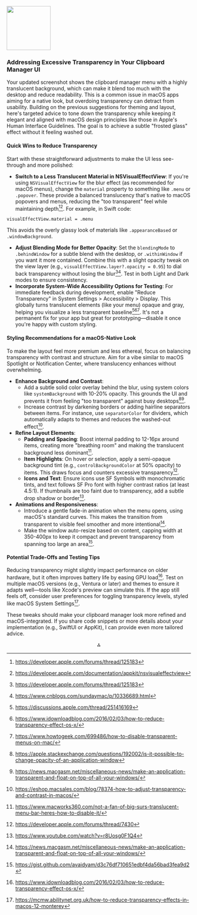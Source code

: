<img src="https://r2cdn.perplexity.ai/pplx-full-logo-primary-dark%402x.png" class="logo" width="120"/>

### Addressing Excessive Transparency in Your Clipboard Manager UI

Your updated screenshot shows the clipboard manager menu with a highly translucent background, which can make it blend too much with the desktop and reduce readability. This is a common issue in macOS apps aiming for a native look, but overdoing transparency can detract from usability. Building on the previous suggestions for theming and layout, here's targeted advice to tone down the transparency while keeping it elegant and aligned with macOS design principles like those in Apple's Human Interface Guidelines. The goal is to achieve a subtle "frosted glass" effect without it feeling washed out.

#### Quick Wins to Reduce Transparency

Start with these straightforward adjustments to make the UI less see-through and more polished:

- **Switch to a Less Translucent Material in NSVisualEffectView**: If you're using `NSVisualEffectView` for the blur effect (as recommended for macOS menus), change the `material` property to something like `.menu` or `.popover`. These provide a balanced translucency that's native to macOS popovers and menus, reducing the "too transparent" feel while maintaining depth[^1][^2]. For example, in Swift code:

```
visualEffectView.material = .menu
```

This avoids the overly glassy look of materials like `.appearanceBased` or `.windowBackground`.
- **Adjust Blending Mode for Better Opacity**: Set the `blendingMode` to `.behindWindow` for a subtle blend with the desktop, or `.withinWindow` if you want it more contained. Combine this with a slight opacity tweak on the view layer (e.g., `visualEffectView.layer?.opacity = 0.95`) to dial back transparency without losing the blur[^1][^3]. Test in both Light and Dark modes to ensure consistency.
- **Incorporate System-Wide Accessibility Options for Testing**: For immediate feedback during development, enable "Reduce Transparency" in System Settings > Accessibility > Display. This globally turns translucent elements (like your menu) opaque and gray, helping you visualize a less transparent baseline[^4][^5][^6]. It's not a permanent fix for your app but great for prototyping—disable it once you're happy with custom styling.


#### Styling Recommendations for a macOS-Native Look

To make the layout feel more premium and less ethereal, focus on balancing transparency with contrast and structure. Aim for a vibe similar to macOS Spotlight or Notification Center, where translucency enhances without overwhelming.

- **Enhance Background and Contrast**:
    - Add a subtle solid color overlay behind the blur, using system colors like `systemBackground` with 10-20% opacity. This grounds the UI and prevents it from feeling "too transparent" against busy desktops[^7][^8].
    - Increase contrast by darkening borders or adding hairline separators between items. For instance, use `separatorColor` for dividers, which automatically adapts to themes and reduces the washed-out effect[^9].
- **Refine Layout Elements**:
    - **Padding and Spacing**: Boost internal padding to 12-16px around items, creating more "breathing room" and making the translucent background less dominant[^10].
    - **Item Highlights**: On hover or selection, apply a semi-opaque background tint (e.g., `controlBackgroundColor` at 50% opacity) to items. This draws focus and counters excessive transparency[^11].
    - **Icons and Text**: Ensure icons use SF Symbols with monochromatic tints, and text follows SF Pro font with higher contrast ratios (at least 4.5:1). If thumbnails are too faint due to transparency, add a subtle drop shadow or border[^12].
- **Animations and Responsiveness**:
    - Introduce a gentle fade-in animation when the menu opens, using macOS's standard curves. This makes the transition from transparent to visible feel smoother and more intentional[^8].
    - Make the window auto-resize based on content, capping width at 350-400px to keep it compact and prevent transparency from spanning too large an area[^13].


#### Potential Trade-Offs and Testing Tips

Reducing transparency might slightly impact performance on older hardware, but it often improves battery life by easing GPU load[^5]. Test on multiple macOS versions (e.g., Ventura or later) and themes to ensure it adapts well—tools like Xcode's preview can simulate this. If the app still feels off, consider user preferences for toggling transparency levels, styled like macOS System Settings[^14].

These tweaks should make your clipboard manager look more refined and macOS-integrated. If you share code snippets or more details about your implementation (e.g., SwiftUI or AppKit), I can provide even more tailored advice.

<div style="text-align: center">⁂</div>

[^1]: https://developer.apple.com/forums/thread/125183

[^2]: https://developer.apple.com/documentation/appkit/nsvisualeffectview

[^3]: https://www.cnblogs.com/sundaymac/p/10336689.html

[^4]: https://discussions.apple.com/thread/251416169

[^5]: https://www.idownloadblog.com/2016/02/03/how-to-reduce-transparency-effect-os-x/

[^6]: https://www.howtogeek.com/699486/how-to-disable-transparent-menus-on-mac/

[^7]: https://apple.stackexchange.com/questions/192002/is-it-possible-to-change-opacity-of-an-application-window

[^8]: https://news.macgasm.net/miscellaneous-news/make-an-application-transparent-and-float-on-top-of-all-your-windows/

[^9]: https://eshop.macsales.com/blog/78374-how-to-adjust-transparency-and-contrast-in-macos/

[^10]: https://www.macworks360.com/not-a-fan-of-big-surs-translucent-menu-bar-heres-how-to-disable-it/

[^11]: https://developer.apple.com/forums/thread/7430

[^12]: https://www.youtube.com/watch?v=r8Uosg0F1Q4

[^13]: https://gist.github.com/avaidyam/d3c76df710651edbf4da56bad3fea9d2

[^14]: https://mcmw.abilitynet.org.uk/how-to-reduce-transparency-effects-in-macos-12-monterey

[^15]: CleanShot-2025-07-16-at-15.24.48-2x.jpg

[^16]: https://www.reddit.com/r/macapps/comments/vcpb0a/transparent_windows/

[^17]: https://superuser.com/questions/163269/is-it-possible-to-change-the-transparency-of-an-already-open-window-in-mac-os-x

[^18]: https://discussions.apple.com/thread/254316498

[^19]: https://mcmw.abilitynet.org.uk/how-to-reduce-transparency-effects-in-macos-14-sonoma

[^20]: https://www.reddit.com/r/mac/comments/uo2pr1/who_else_would_prefer_an_invisible_ios_like_menu/

[^21]: https://forum.xojo.com/t/window-transparency-vibrancy/19848

